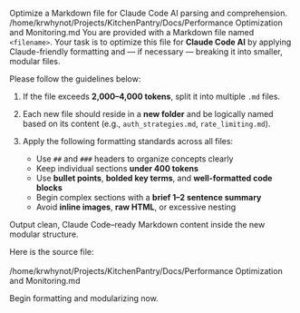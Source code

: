 <Task> Optimize a Markdown file for Claude Code AI parsing and comprehension. </Task> 
<Inputs>/home/krwhynot/Projects/KitchenPantry/Docs/Performance Optimization and Monitoring.md</Inputs> 
<Instructions> You are provided with a Markdown file named `<filename>`. Your task is to optimize this file for **Claude Code AI** by applying Claude-friendly formatting and — if necessary — breaking it into smaller, modular files.

Please follow the guidelines below:
1. If the file exceeds **2,000–4,000 tokens**, split it into multiple `.md` files.
    
2. Each new file should reside in a **new folder** and be logically named based on its content (e.g., `auth_strategies.md`, `rate_limiting.md`).
    
3. Apply the following formatting standards across all files:    
    - Use `##` and `###` headers to organize concepts clearly        
    - Keep individual sections **under 400 tokens**        
    - Use **bullet points**, **bolded key terms**, and **well-formatted code blocks**       
    - Begin complex sections with a **brief 1–2 sentence summary**        
    - Avoid **inline images**, **raw HTML**, or excessive nesting
        

Output clean, Claude Code–ready Markdown content inside the new modular structure.

Here is the source file:  
<document>  
/home/krwhynot/Projects/KitchenPantry/Docs/Performance Optimization and Monitoring.md 
</document>

Begin formatting and modularizing now.  
</Instructions>